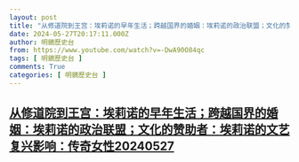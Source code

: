 ```yaml
---
layout: post
title: "从修道院到王宫：埃莉诺的早年生活；跨越国界的婚姻：埃莉诺的政治联盟；文化的赞助者：埃莉诺的文艺复兴影响：传奇女性20240527"
date: 2024-05-27T20:17:11.000Z
author: 明鏡歷史台
from: https://www.youtube.com/watch?v=-DwA90O84qc
tags: [ 明鏡歷史台 ]
comments: True
categories: [ 明鏡歷史台 ]
---
```

<!--1716841031000-->
[从修道院到王宫：埃莉诺的早年生活；跨越国界的婚姻：埃莉诺的政治联盟；文化的赞助者：埃莉诺的文艺复兴影响：传奇女性20240527](https://www.youtube.com/watch?v=-DwA90O84qc)
------

<div>

</div>
